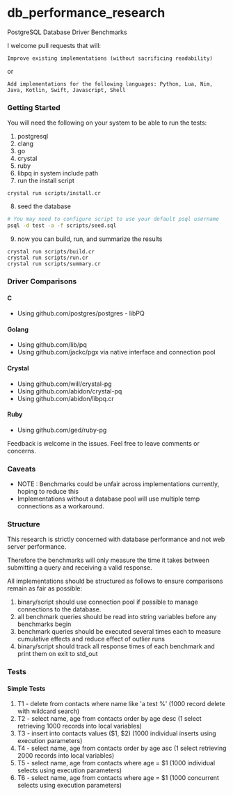 # db_performance_research
PostgreSQL Database Driver Benchmarks

I welcome pull requests that will:

`Improve existing implementations (without sacrificing readability)`

or

`Add implementations for the following languages:
Python, Lua, Nim, Java, Kotlin, Swift, Javascript, Shell`

### Getting Started

You will need the following on your system to be able to run the tests:

1. postgresql
2. clang
3. go
4. crystal
5. ruby
6. libpq in system include path
7. run the install script
```
crystal run scripts/install.cr
```
8. seed the database
```bash
# You may need to configure script to use your default psql username
psql -d test -a -f scripts/seed.sql 

```
9. now you can build, run, and summarize the results
```
crystal run scripts/build.cr
crystal run scripts/run.cr
crystal run scripts/summary.cr
```


### Driver Comparisons

#### C
- Using github.com/postgres/postgres - libPQ

#### Golang
- Using github.com/lib/pq
- Using github.com/jackc/pgx via native interface and connection pool

#### Crystal
- Using github.com/will/crystal-pg
- Using github.com/abidon/crystal-pq
- Using github.com/abidon/libpq.cr

#### Ruby 
- Using github.com/ged/ruby-pg


Feedback is welcome in the issues. Feel free to leave comments or concerns.

### Caveats
- NOTE : Benchmarks could be unfair across implementations currently, hoping to reduce this
- Implementations without a database pool will use multiple temp connections as a workaround.


### Structure

This research is strictly concerned with database performance and not web server performance.

Therefore the benchmarks will only measure the time it takes between submitting a query and receiving a valid response.

All implementations should be structured as follows to ensure comparisons remain as fair as possible:

1. binary/script should use connection pool if possible to manage connections to the database.
2. all benchmark queries should be read into string variables before any benchmarks begin
3. benchmark queries should be executed several times each to measure cumulative effects and reduce effect of outlier runs
4. binary/script should track all response times of each benchmark and print them on exit to std_out


### Tests

#### Simple Tests
1. T1 - delete from contacts where name like 'a test %' (1000 record delete with wildcard search)
2. T2 - select name, age from contacts order by age desc (1 select retrieving 1000 records into local variables)
3. T3 - insert into contacts values ($1, $2) (1000 individual inserts using execution parameters)
4. T4 - select name, age from contacts order by age asc (1 select retrieving 2000 records into local variables)
5. T5 - select name, age from contacts where age = $1 (1000 individual selects using execution parameters)
6. T6 - select name, age from contacts where age = $1 (1000 concurrent selects using execution parameters)






